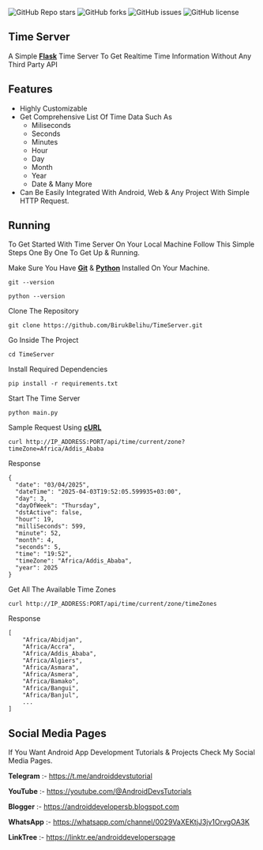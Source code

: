 <!DOCTYPE html>
<html lang="en">
<head>
</head>
<body>

![GitHub Repo stars](https://img.shields.io/github/stars/BirukBelihu/AverageCalculator)
![GitHub forks](https://img.shields.io/github/forks/BirukBelihu/AverageCalculator)
![GitHub issues](https://img.shields.io/github/issues/BirukBelihu/AverageCalculator)
![GitHub license](https://img.shields.io/github/license/BirukBelihu/AverageCalculator)

<h2>Time Server</h2>

<p>A Simple <b><a href="https://flask.palletsprojects.com/" target="_blank">Flask</a></b> Time Server To Get Realtime Time Information Without Any Third Party API</p>

<p>
<h2>Features</h2>

<ul>
  <li>Highly Customizable</li>
  <li>Get Comprehensive List Of Time Data Such As
    <ul>
    <li>Miliseconds</li>
    <li>Seconds</li>
    <li>Minutes</li>
    <li>Hour</li>
    <li>Day</li>
    <li>Month</li>
    <li>Year</li>
    <li>Date & Many More</li>
    </ul>
  </li>
  <li>Can Be Easily Integrated With Android, Web & Any Project With Simple HTTP Request.</li>
</ul>

 <h2>Running</h2>

To Get Started With Time Server On Your Local Machine Follow This Simple Steps One By One To Get Up & Running.

Make Sure You Have <b><a href="https://git-scm.com/" target="_blank">Git</a></b> & <b><a href="https://python.org" target="_blank">Python</a></b> Installed On Your Machine.

```
git --version
```

```
python --version
```

Clone The Repository

```
git clone https://github.com/BirukBelihu/TimeServer.git
```

Go Inside The Project

```
cd TimeServer
```

Install Required Dependencies

```
pip install -r requirements.txt
```

Start The Time Server

```
python main.py
```

Sample Request Using <b><a href="https://curl.se/" target="_blank">cURL</a></b>

```
curl http://IP_ADDRESS:PORT/api/time/current/zone?timeZone=Africa/Addis_Ababa
```

Response

```
{
  "date": "03/04/2025",
  "dateTime": "2025-04-03T19:52:05.599935+03:00",
  "day": 3,
  "dayOfWeek": "Thursday",
  "dstActive": false,
  "hour": 19,
  "milliSeconds": 599,
  "minute": 52,
  "month": 4,
  "seconds": 5,
  "time": "19:52",
  "timeZone": "Africa/Addis_Ababa",
  "year": 2025
}
```

Get All The Available Time Zones

```
curl http://IP_ADDRESS:PORT/api/time/current/zone/timeZones
```

Response

```
[
    "Africa/Abidjan",
    "Africa/Accra",
    "Africa/Addis_Ababa",
    "Africa/Algiers",
    "Africa/Asmara",
    "Africa/Asmera",
    "Africa/Bamako",
    "Africa/Bangui",
    "Africa/Banjul",
    ...
]
```
</p>

<h2>Social Media Pages</h2>

If You Want Android App Development Tutorials & Projects Check My Social Media Pages.

<b>Telegram</b> :- https://t.me/androiddevstutorial

<b>YouTube</b> :- https://youtube.com/@AndroidDevsTutorials

<b>Blogger</b> :- https://androiddevelopersb.blogspot.com

<b>WhatsApp</b> :- https://whatsapp.com/channel/0029VaXEKtjJ3jv1OrvgOA3K

<b>LinkTree</b> :-
https://linktr.ee/androiddeveloperspage
 </body>
 </html>		


